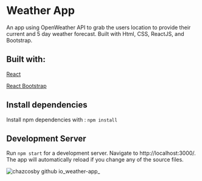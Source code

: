 # Weather App

An app using OpenWeather API to grab the users location to provide their current and 5 day weather forecast. Built with Html, CSS, ReactJS, and Bootstrap.

## Built with: 

[React](https://reactjs.org/)

[React Bootstrap](https://react-bootstrap.github.io/)

## Install dependencies
Install npm dependencies with : ```npm install```

## Development Server
Run ```npm start``` for a development server. Navigate to http://localhost:3000/. The app will automatically reload if you change any of the source files.

![chazcosby github io_weather-app_](https://user-images.githubusercontent.com/93302320/166628695-bdbeda3b-c6ad-4673-8749-74ebc01ea547.png)
